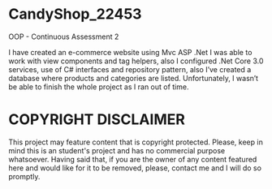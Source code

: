 # CandyShop_22453
OOP - Continuous Assessment 2

I have created an e-commerce website using Mvc ASP .Net
I was able to work with view components and tag helpers, also I configured .Net Core 3.0 services, use of C# interfaces and repository pattern, also I’ve created a database where products and categories are listed. Unfortunately, I wasn’t be able to finish the whole project as I ran out of time.

<h1>COPYRIGHT DISCLAIMER</h1>
This project may feature content that is copyright protected. Please, keep in mind this is an student's project and has no commercial purpose whatsoever. Having said that, if you are the owner of any content featured here and would like for it to be removed, please, contact me and I will do so promptly.
